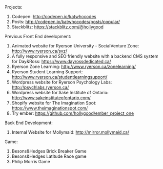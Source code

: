 Projects:

1. Codepen: http://codepen.io/katwhocodes 
2. Posts: http://codepen.io/katwhocodes/posts/popular/ 
3. Stackblitz: https://stackblitz.com/@hollygood

Previous Front End development:

1. Animated website for Ryerson University - SocialVenture Zone: http://www.ryerson.ca/svz/
2. A fully responsive and SEO friendly website with a backend CMS system for Day&Ross: https://www.dayrossdedicated.ca/
3. Ryerson Zone Learning: http://www.ryerson.ca/zonelearning/
4. Ryerson Student Learning Support: http://www.ryerson.ca/studentlearningsupport/
5. Wordpress website for Ryerson Psychology Labs: http://psychlabs.ryerson.ca/
6. Wordpress website for Sake Institute of Ontario: http://www.sakeinstituteofontario.com/
7. Shopify website for The Imagination Spot: https://www.theimaginationspot.com/
8. Try ember: https://github.com/hollygood/ember_project_one

Back End Development:

1. Internal Website for Mollymaid: http://mirror.mollymaid.ca/

Game: 

1. Besons&Hedges Brick Breaker Game
2. Besons&Hedges Latitude Race game
3. Philip Morris Game
